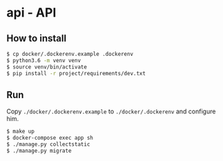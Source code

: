 # api - API

## How to install

```bash
$ cp docker/.dockerenv.example .dockerenv
$ python3.6 -m venv venv
$ source venv/bin/activate
$ pip install -r project/requirements/dev.txt
```

## Run
Copy `./docker/.dockerenv.example` to `./docker/.dockerenv` and configure him.

```bash 
$ make up
$ docker-compose exec app sh
$ ./manage.py collectstatic
$ ./manage.py migrate
```

